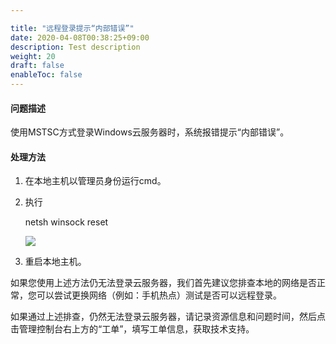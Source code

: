 ```yaml
---

title: "远程登录提示“内部错误”"
date: 2020-04-08T00:38:25+09:00
description: Test description
weight: 20
draft: false
enableToc: false
---
```


#### 问题描述

使用MSTSC方式登录Windows云服务器时，系统报错提示“内部错误”。

#### 处理方法

1. 在本地主机以管理员身份运行cmd。

2. 执行

   netsh winsock reset

   ![](../../../_images/win_cant_loggin.png)

3. 重启本地主机。

如果您使用上述方法仍无法登录云服务器，我们首先建议您排查本地的网络是否正常，您可以尝试更换网络（例如：手机热点）测试是否可以远程登录。

如果通过上述排查，仍然无法登录云服务器，请记录资源信息和问题时间，然后点击管理控制台右上方的“工单”，填写工单信息，获取技术支持。